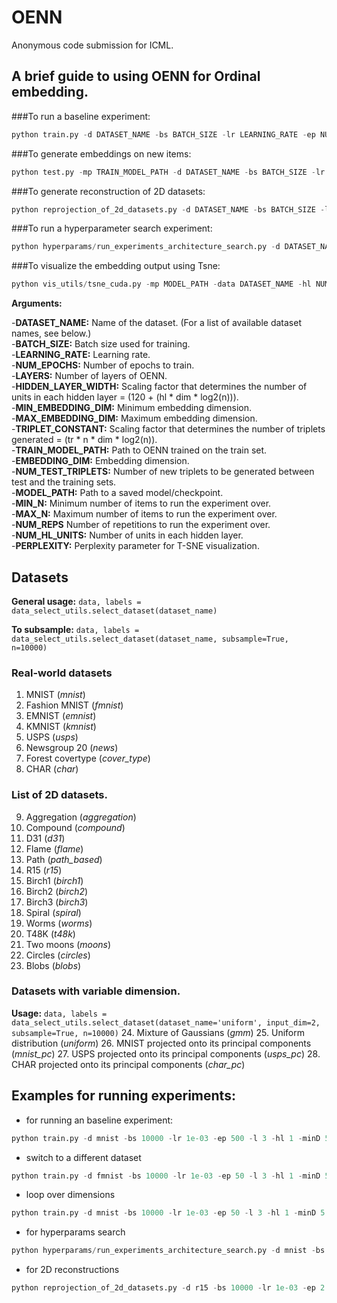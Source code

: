 # OENN
Anonymous code submission for ICML. 

## A brief guide to using OENN for Ordinal embedding.

###To run a baseline experiment:
```python
python train.py -d DATASET_NAME -bs BATCH_SIZE -lr LEARNING_RATE -ep NUM_EPOCHS -l LAYERS -hl HIDDEN_LAYER_WIDTH -minD MIN_EMBEDDING_DIM -maxD MAX_EMBEDDING_DIM -tr TRIPLET_CONSTANT
```

###To generate embeddings on new items:
```python
python test.py -mp TRAIN_MODEL_PATH -d DATASET_NAME -bs BATCH_SIZE -lr LEARNING_RATE -ep EPOCHS -l LAYERS -hl HIDDEN_LAYER_WIDTH -dim EMBEDDING_DIMENSION -tr NUM_TEST_TRIPLETS 
```

###To generate reconstruction of 2D datasets:
```python
python reprojection_of_2d_datasets.py -d DATASET_NAME -bs BATCH_SIZE -lr LEARNING_RATE -ep EPOCHS -l LAYERS
```

###To run a hyperparameter search experiment:
```python
python hyperparams/run_experiments_architecture_search.py -d DATASET_NAME -bs BATCH_SIZE -lr LEARNING_RATE -ep EPOCHS -min_n MIN_N -max_n MAX_N -min_hl MIN_HL_WIDTH -max_hl MAX_HL_WIDTH -minD MIN_EMBEDDING_DIM -maxD MAX_EMBEDDING_DIM -reps NUM_REPS
```

###To visualize the embedding output using Tsne:
```python
python vis_utils/tsne_cuda.py -mp MODEL_PATH -data DATASET_NAME -hl NUM_HL_UNITS -dim EMBEDDING_DIM -l LAYERS -p PERPLEXITY
```

**Arguments:**

-**DATASET_NAME:** Name of the dataset. (For a list of available dataset names, see below.)\
-**BATCH_SIZE:** Batch size used for training.\
-**LEARNING_RATE:** Learning rate.\
-**NUM_EPOCHS:** Number of epochs to train.\
-**LAYERS:** Number of layers of OENN.\
-**HIDDEN_LAYER_WIDTH:** Scaling factor that determines the number of units in each hidden layer = (120 + (hl * dim * log2(n))).\
-**MIN_EMBEDDING_DIM:** Minimum embedding dimension.\
-**MAX_EMBEDDING_DIM:** Maximum embedding dimension.\
-**TRIPLET_CONSTANT:** Scaling factor that determines the number of triplets generated = (tr * n * dim * log2(n)).\
-**TRAIN_MODEL_PATH:** Path to OENN trained on the train set.\
-**EMBEDDING_DIM:** Embedding dimension.\
-**NUM_TEST_TRIPLETS:** Number of new triplets to be generated between test and the training sets.\
-**MODEL_PATH:** Path to a saved model/checkpoint.\
-**MIN_N:** Minimum number of items to run the experiment over.\
-**MAX_N:** Maximum number of items to run the experiment over.\
-**NUM_REPS** Number of repetitions to run the experiment over. \
-**NUM_HL_UNITS:** Number of units in each hidden layer. \
-**PERPLEXITY:** Perplexity parameter for T-SNE visualization.

## Datasets
**General usage:** ```data, labels = data_select_utils.select_dataset(dataset_name)```

**To subsample:** ```data, labels = data_select_utils.select_dataset(dataset_name, subsample=True, n=10000)```

### Real-world datasets
1. MNIST (*mnist*)
2. Fashion MNIST (*fmnist*)
3. EMNIST (*emnist*)
4. KMNIST (*kmnist*)
5. USPS (*usps*)
6. Newsgroup 20 (*news*)
7. Forest covertype (*cover_type*)
8. CHAR (*char*)
### List of 2D datasets.
9. Aggregation (*aggregation*)
10. Compound (*compound*)
11. D31 (*d31*)
12. Flame (*flame*)
13. Path (*path_based*)
14. R15 (*r15*)
15. Birch1 (*birch1*)
16. Birch2 (*birch2*)
17. Birch3 (*birch3*)
18. Spiral (*spiral*)
19. Worms (*worms*)
20. T48K (*t48k*)
21. Two moons (*moons*)
22. Circles (*circles*)
23. Blobs (*blobs*)
### Datasets with variable dimension.
**Usage:** ```data, labels = data_select_utils.select_dataset(dataset_name='uniform', input_dim=2, subsample=True, n=10000)```
24. Mixture of Gaussians (*gmm*)
25. Uniform distribution (*uniform*)
26. MNIST projected onto its principal components (*mnist_pc*)
27. USPS projected onto its principal components (*usps_pc*)
28. CHAR projected onto its principal components (*char_pc*)

## Examples for running experiments:

* for running an baseline experiment:
```python
python train.py -d mnist -bs 10000 -lr 1e-03 -ep 500 -l 3 -hl 1 -minD 5 -minD 5
```
* switch to a different dataset
```python
python train.py -d fmnist -bs 10000 -lr 1e-03 -ep 50 -l 3 -hl 1 -minD 5 -minD 5
```
* loop over dimensions
```python
python train.py -d mnist -bs 10000 -lr 1e-03 -ep 50 -l 3 -hl 1 -minD 5 -minD 10
```
* for hyperparams search
```python
python hyperparams/run_experiments_architecture_search.py -d mnist -bs 10000 -lr 1e-3 -ep 5 -min_n 3 -max_n 7 -min_hl 1 -max_hl 2 -minD 5 -maxD 10
```

* for 2D reconstructions
```python
python reprojection_of_2d_datasets.py -d r15 -bs 10000 -lr 1e-03 -ep 2 -l 3
```

